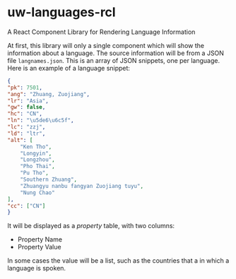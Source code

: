 # uw-languages-rcl
A React Component Library for Rendering Language Information

At first, this library will only a single component which will show
the information about a language. The source information will be
from a JSON file `langnames.json`. This is an array of JSON snippets,
one per language. Here is an example of a language snippet:

```json
{
"pk": 7501,
"ang": "Zhuang, Zuojiang",
"lr": "Asia",
"gw": false,
"hc": "CN",
"ln": "\u5de6\u6c5f",
"lc": "zzj",
"ld": "ltr",
"alt": [
    "Ken Tho",
    "Longyin",
    "Longzhou",
    "Pho Thai",
    "Pu Tho",
    "Southern Zhuang",
    "Zhuangyu nanbu fangyan Zuojiang tuyu",
    "Nung Chao"
],
"cc": ["CN"]
}
```

It will be displayed as a *property* table, with two columns: 
- Property Name
- Property Value

In some cases the value will be a list, such as the countries that a
in which a language is spoken.